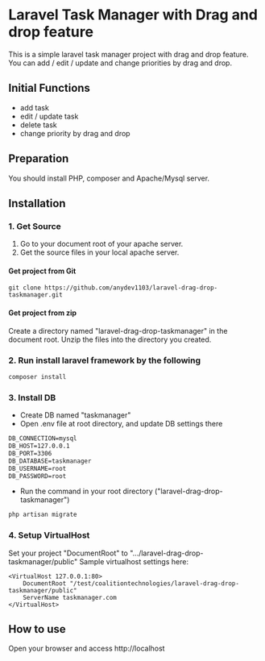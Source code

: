 # Laravel Task Manager with Drag and drop feature

This is a simple laravel task manager project with drag and drop feature.
You can add / edit / update and change priorities by drag and drop.

## Initial Functions
* add task
* edit / update task
* delete task
* change priority by drag and drop

## Preparation
You should install PHP, composer and Apache/Mysql server.

## Installation

### 1. Get Source
1) Go to your document root of your apache server.
2) Get the source files in your local apache server.
#### Get project from Git
```git
git clone https://github.com/anydev1103/laravel-drag-drop-taskmanager.git
```
#### Get project from zip
Create a directory named "laravel-drag-drop-taskmanager" in the document root.
Unzip the files into the directory you created.
### 2. Run install laravel framework by the following
```cmd
composer install
```
### 3. Install DB
- Create DB named "taskmanager"
- Open .env file at root directory, and update DB settings there
```txt
DB_CONNECTION=mysql
DB_HOST=127.0.0.1
DB_PORT=3306
DB_DATABASE=taskmanager
DB_USERNAME=root
DB_PASSWORD=root
```
- Run the command in your root directory ("laravel-drag-drop-taskmanager")
```php
php artisan migrate
```
### 4. Setup VirtualHost
Set your project "DocumentRoot" to ".../laravel-drag-drop-taskmanager/public"
Sample virtualhost settings here:
```config
<VirtualHost 127.0.0.1:80>
    DocumentRoot "/test/coalitiontechnologies/laravel-drag-drop-taskmanager/public"
    ServerName taskmanager.com
</VirtualHost>
```
## How to use
Open your browser and access http://localhost